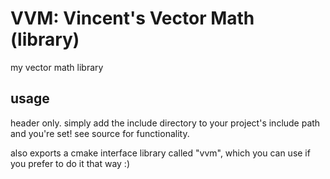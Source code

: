 # VVM: Vincent's Vector Math (library)
my vector math library

## usage
header only. simply add the include directory to your project's include path and you're set! see source for functionality.

also exports a cmake interface library called "vvm", which you can use if you prefer to do it that way :)
